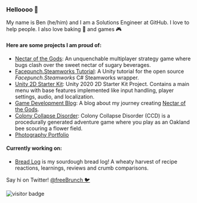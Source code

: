 ### Helloooo 👋

My name is Ben (he/him) and I am a Solutions Engineer at GitHub. I love to help people. I also love baking 🍞 and games 🎮

#### Here are some projects I am proud of: 
- [Nectar of the Gods](https://store.steampowered.com/app/1421410/Nectar_of_the_Gods/): An unquenchable multiplayer strategy game where bugs clash over the sweet nectar of sugary beverages.
- [Facepunch.Steamworks Tutorial](https://github.com/bthomas2622/facepunch-steamworks-tutorial): A Unity tutorial for the open source *Facepunch.Steamworks* C# Steamworks wrapper. 
- [Unity 2D Starter Kit](https://github.com/bthomas2622/unity-2d-starter-kit): Unity 2020 2D Starter Kit Project. Contains a main menu with base features implemented like input handling, player settings, audio, and localization.
- [Game Development Blog](http://bthomas2622.github.io/gamedevblog/index.html): A blog about my journey creating [Nectar of the Gods](https://store.steampowered.com/app/1421410/Nectar_of_the_Gods/).
- [Colony Collapse Disorder](http://bthomas2622.github.io/bee-game/welcomeScreen.html): Colony Collapse Disorder (CCD) is a procedurally generated adventure game where you play as an Oakland bee scouring a flower field.
- [Photography Portfolio](https://www.flickr.com/photos/150766453@N07/sets/72157683816082526/)

#### Currently working on:
- [Bread Log](https://bthomas2622.github.io/bread-log/) is my sourdough bread log! A wheaty harvest of recipe reactions, learnings, reviews and crumb comparisons.

Say hi on Twitter! [@freeBrunch 🐦](https://twitter.com/freebrunch) 

![visitor badge](https://visitor-badge.glitch.me/badge?page_id=bthomas2622.bthomas2622-badge&left_text=Visitors)
